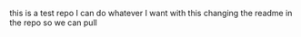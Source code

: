 this is a test repo
I can do whatever I want with this
changing the readme in the repo so we can pull
